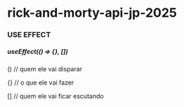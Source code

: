 # rick-and-morty-api-jp-2025

### USE EFFECT

##### useEffect(() => {}, [])

() // quem ele vai disparar

{} // o que ele vai fazer

[] // quem ele vai ficar escutando